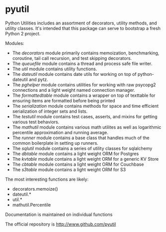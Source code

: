 pyutil
======
Python Utilities includes an assortment of decorators, utility methods, and utility classes.  It's intended that this package can
serve to bootstrap a fresh Python 2 project.

Modules:
- The _decorators_ module primarily contains memoization, benchmarking, coroutine, tail call recursion, and test skipping decorators.
- The _queuefile_ module contains a thread and process safe file writer.
- The _util_ module contains utility functions.
- The _dateutil_ module contains date utils for working on top of python-dateutil and pytz.
- The _pghelper_ module contains utilities for working with raw psycopg2 connections and a light weight named connection manager.
- The _formattedtable_ module contains a wrapper on top of texttable for ensuring items are formatted before being printed
- The _serialization_ module contains methods for space and time efficient serialization of integer sets and lists.
- The _testutil_ module contains test cases, asserts, and mixins for getting various test behaviors.
- The _mathutil_ module contains various math utilites as well as logarithmic percentile approximation and running average.
- The _runner_ module contains a base class that handles much of the common boilerplate in setting up runners.
- The _sqlutil_ module contains a series of utility classes for sqlalchemy
- The _dbtable_ module contains a light weight ORM for Postgres
- The _kvtable_ module contains a light weight ORM for a generic KV Store
- The _cbtable_ module contains a light weight ORM for Couchbase
- The _s3table_ module contains a light weight ORM for S3

The most interesting functions are likely:
- decorators.memoize()
- dateutil.\*
- util.\*
- mathutil.Percentile

Documentation is maintained on individual functions

The official repository is http://www.github.com/pyutil
